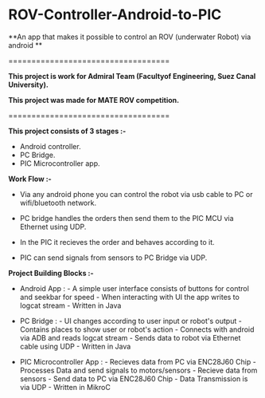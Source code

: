 # ROV-Controller-Android-to-PIC

**An app that makes it possible to control an ROV (underwater Robot) via android **

===================================

**This project is work for Admiral Team (Facultyof Engineering, Suez Canal University).**

**This project was made for MATE ROV competition.**

===================================

**This project consists of 3 stages :-**

   - Android controller.
   - PC Bridge.
   - PIC Microcontroller app.

**Work Flow :-**

- Via any android phone you can control the robot via usb cable to PC or wifi/bluetooth network.

- PC bridge handles the orders then send them to the PIC MCU via Ethernet using UDP.

- In the PIC it recieves the order and behaves according to it.

- PIC can send signals from sensors to PC Bridge via UDP.


**Project Building Blocks :-**

- Android App :
        - A simple user interface consists of buttons for control and seekbar for speed
        - When interacting with UI the app writes to logcat stream
        - Written in Java

- PC Bridge :
        - UI changes according to user input or robot's output
        - Contains places to show user or robot's action
        - Connects with android via ADB and reads logcat stream
        - Sends data to robot via Ethernet cable using UDP
        - Written in Java 

- PIC Microcontroller App :
        - Recieves data from PC via ENC28J60 Chip
        - Processes Data and send signals to motors/sensors
        - Recieve data from sensors
        - Send data to PC via ENC28J60 Chip 
        - Data Transmission is via UDP
        - Written in MikroC

